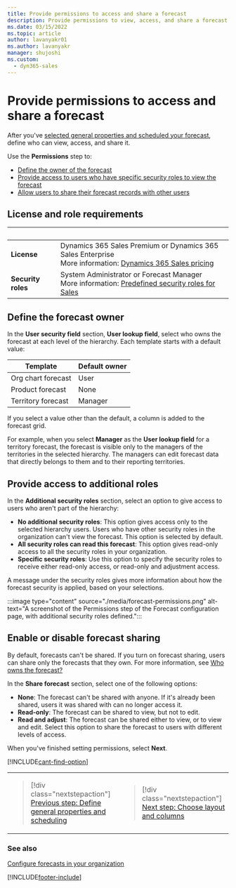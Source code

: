 ```yaml
---
title: Provide permissions to access and share a forecast
description: Provide permissions to view, access, and share a forecast in Dynamics 365 Sales.
ms.date: 03/15/2022
ms.topic: article
author: lavanyakr01
ms.author: lavanyakr
manager: shujoshi
ms.custom: 
  - dyn365-sales
---
```


# Provide permissions to access and share a forecast  

After you've [selected general properties and scheduled your forecast](./define-general-properties-scheduling-forecast.md), define who can view, access, and share it.

Use the **Permissions** step to:

- [Define the owner of the forecast](#define-the-forecast-owner)
- [Provide access to users who have specific security roles to view the forecast](#provide-access-to-additional-roles)
- [Allow users to share their forecast records with other users](#enable-or-disable-forecast-sharing)

## License and role requirements
| &nbsp; | &nbsp; |
|-----------------------|---------|
| **License** | Dynamics 365 Sales Premium or Dynamics 365 Sales Enterprise<br>More information: [Dynamics 365 Sales pricing](https://dynamics.microsoft.com/sales/pricing/) |
| **Security roles** | System Administrator or Forecast Manager<br>More information: [Predefined security roles for Sales](security-roles-for-sales.md)|

## Define the forecast owner

In the **User security field** section, **User lookup field**, select who owns the forecast at each level of the hierarchy. Each template starts with a default value:

| Template | Default owner |
| --- | --- |
| Org chart forecast | User |
| Product forecast | None |
| Territory forecast | Manager |

If you select a value other than the default, a column is added to the forecast grid.

For example, when you select **Manager** as the **User lookup field** for a territory forecast, the forecast is visible only to the managers of the territories in the selected hierarchy. The managers can edit forecast data that directly belongs to them and to their reporting territories.

## Provide access to additional roles

In the **Additional security roles** section, select an option to give access to users who aren't part of the hierarchy:

- **No additional security roles**: This option gives access only to the selected hierarchy users. Users who have other security roles in the organization can't view the forecast. This option is selected by default.
- **All security roles can read this forecast**: This option gives read-only access to all the security roles in your organization.
- **Specific security roles**: Use this option to specify the security roles to receive either read-only access, or read-only and adjustment access.

A message under the security roles gives more information about how the forecast security is applied, based on your selections.

:::image type="content" source="./media/forecast-permissions.png" alt-text="A screenshot of the Permissions step of the Forecast configuration page, with additional security roles defined.":::

## Enable or disable forecast sharing

By default, forecasts can't be shared. If you turn on forecast sharing, users can share only the forecasts that they own. For more information, see [Who owns the forecast?](./faqs-sales.md#who-owns-the-forecast)

In the **Share forecast** section, select one of the following options:

- **None**: The forecast can't be shared with anyone. If it's already been shared, users it was shared with can no longer access it.
- **Read-only**: The forecast can be shared to view, but not to edit.
- **Read and adjust**: The forecast can be shared either to view, or to view and edit. Select this option to share the forecast to users with different levels of access.

When you've finished setting permissions, select **Next**.

[!INCLUDE[cant-find-option](../includes/cant-find-option.md)]

<table>
<tr><td>

> [!div class="nextstepaction"]
> [Previous step: Define general properties and scheduling](define-general-properties-scheduling-forecast.md)
</td><td>

> [!div class="nextstepaction"]
> [Next step: Choose layout and columns](choose-layout-and-columns-forecast.md)
</td></tr>
</table>

### See also

[Configure forecasts in your organization](configure-forecast.md)

[!INCLUDE[footer-include](../includes/footer-banner.md)]

